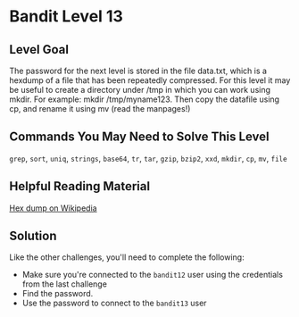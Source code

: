 # Bandit Level 13

## Level Goal

The password for the next level is stored in the file data.txt,
which is a hexdump of a file that has been repeatedly compressed.
For this level it may be useful to create a directory under /tmp in
which you can work using mkdir. For example: mkdir /tmp/myname123.
Then copy the datafile using cp, and rename it using mv (read the
manpages!)

## Commands You May Need to Solve This Level

`grep`, `sort`, `uniq`, `strings`, `base64`, `tr`, `tar`, `gzip`, `bzip2`, `xxd`, `mkdir`, `cp`, `mv`, `file`

## Helpful Reading Material

[Hex dump on Wikipedia](https://en.wikipedia.org/wiki/Hex_dump)

## Solution

Like the other challenges, you'll need to complete the following:

- Make sure you're connected to the `bandit12` user using the credentials from the last challenge
- Find the password.
- Use the password to connect to the `bandit13` user

